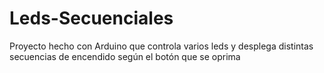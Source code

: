 # Leds-Secuenciales

Proyecto hecho con Arduino que controla varios leds y desplega distintas secuencias de encendido según el botón que se oprima
